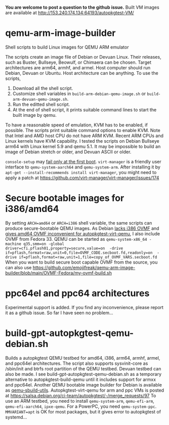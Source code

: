 **You are welcome to post a question to the github issue.** Built VM images are available at http://153.240.174.134:64193/autopkgtest-VM/

# qemu-arm-image-builder
Shell scripts to build Linux images for QEMU ARM emulator

The scripts create an image file of Debian or Devuan Linux. Their releases, such as Buster, Bullseye, Beowulf, or Chimaera can be chosen. Target architectures are arm64, armhf, and armel. Host computer should run Debian, Devuan or Ubuntu. Host architecture can be anything. To use the scripts,

1. Download all the shell script.
2. Customize shell variables in `build-arm-debian-qemu-image.sh` or `build-arm-devuan-qemu-image.sh`.
3. Run the editted shell script.
4. At the end of shell script, it prints suitable command lines to start the built image by qemu.

To have a reasonable speed of emulation, KVM has to be enabled, if possible. The scripts print suitable command options to enable KVM. Note that Intel and AMD host CPU do not have ARM KVM. Recent ARM CPUs and Linux kernels have KVM capability. I tested the scripts on Debian Bullseye arm64 with Linux kernel 5.9 and qemu 5.1. It may be impossible to build an image of Debian stretch or older, and Devuan ASCII or older.

`console-setup` may [fail only at the first boot]( https://bugs.debian.org/cgi-bin/bugreport.cgi?bug=973688). `virt-manager` is a friendly user interface to `qemu-system-aarch64` and `qemu-system-arm`. After installing it by `apt-get --install-recommends install virt-manager`, you might need to apply a patch at https://github.com/virt-manager/virt-manager/issues/174

# Secure bootable images for i386/amd64
By setting `ARCH=amd64` or `ARCH=i386` shell variable, the same scripts can produce secure-bootable QEMU images. As Debian [lacks i386 OVMF](https://bugs.debian.org/cgi-bin/bugreport.cgi?bug=842683) and [gives amd64 OVMF inconvenient for autopkgtest-virt-qemu](https://bugs.debian.org/cgi-bin/bugreport.cgi?bug=973783), I also include OVMF from Fedora 33. QEMU can be started as `qemu-system-x86_64 -machine q35,smm=on -global driver=cfi.pflash01,property=secure,value=on  -drive if=pflash,format=raw,unit=0,file=OVMF_CODE.secboot.fd,readonly=on  -drive if=pflash,format=raw,unit=1,file=copy_of_OVMF_VARS.secboot.fd`
When you want to build secure boot capable OVMF from the source, you can also use https://github.com/emojifreak/qemu-arm-image-builder/blob/main/OVMF-Fedora/my-ovmf-build.sh 

# ppc64el and ppc64 architectures
Experimental support is added. If you find any inconvenience, please report it as a github issue. So far I have seen no problem...

# build-gpt-autopkgtest-qemu-debian.sh
Builds a autopkgtest QEMU testbed for amd64, i386, arm64, armhf, armel, and ppc64el architectures.
The script also supports sysvinit-core as /sbin/init and btrfs root partition of the QEMU testbed.
Devuan testbed can also be made. I see build-gpt-autopkgtest-qemu-debian.sh as a temporary alternative
to autopkgtest-build-qemu until it includes support for armxx and ppc64el. Another QEMU bootable image
builder for Debian is available as [qemu-sbuild-utils](https://www.kvr.at/posts/qemu-sbuild-utils-01-sbuild-with-qemu/).
Autopkgtest-virt-qemu for arm and ppc VMs is posted at https://salsa.debian.org/ci-team/autopkgtest/-/merge_requests/97
To use an ARM testbed, you need to install `qemu-system-arm`, `qemu-efi-arm`, `qemu-efi-aarch64`, `ipxe-qemu`.
For a PowerPC, you need `qemu-system-ppc`. `MMVARIANT=apt` is OK for most packages, but it gives error to autopkgtest of systemd...
